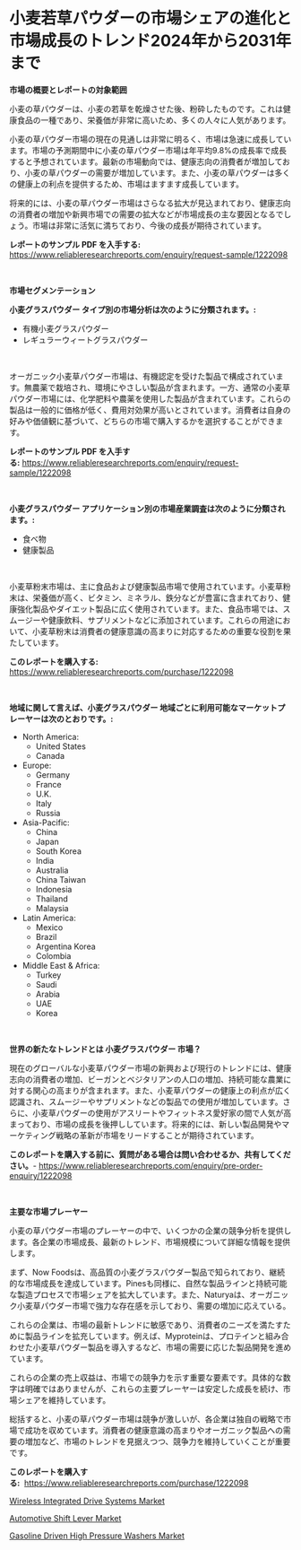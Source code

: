<p><h1>小麦若草パウダーの市場シェアの進化と市場成長のトレンド2024年から2031年まで</h1></p><p><strong>市場の概要とレポートの対象範囲</strong></p>
<p><p>小麦の草パウダーは、小麦の若草を乾燥させた後、粉砕したものです。これは健康食品の一種であり、栄養価が非常に高いため、多くの人々に人気があります。</p><p>小麦の草パウダー市場の現在の見通しは非常に明るく、市場は急速に成長しています。市場の予測期間中に小麦の草パウダー市場は年平均9.8%の成長率で成長すると予想されています。最新の市場動向では、健康志向の消費者が増加しており、小麦の草パウダーの需要が増加しています。また、小麦の草パウダーは多くの健康上の利点を提供するため、市場はますます成長しています。</p><p>将来的には、小麦の草パウダー市場はさらなる拡大が見込まれており、健康志向の消費者の増加や新興市場での需要の拡大などが市場成長の主な要因となるでしょう。市場は非常に活気に満ちており、今後の成長が期待されています。</p></p>
<p><strong>レポートのサンプル PDF を入手する:</strong> <a href="https://www.reliableresearchreports.com/enquiry/request-sample/1222098">https://www.reliableresearchreports.com/enquiry/request-sample/1222098</a></p>
<p>&nbsp;</p>
<p><strong>市場セグメンテーション</strong></p>
<p><strong>小麦グラスパウダー タイプ別の市場分析は次のように分類されます。:</strong></p>
<p><ul><li>有機小麦グラスパウダー</li><li>レギュラーウィートグラスパウダー</li></ul></p>
<p>&nbsp;</p>
<p><p>オーガニック小麦草パウダー市場は、有機認定を受けた製品で構成されています。無農薬で栽培され、環境にやさしい製品が含まれます。一方、通常の小麦草パウダー市場には、化学肥料や農薬を使用した製品が含まれています。これらの製品は一般的に価格が低く、費用対効果が高いとされています。消費者は自身の好みや価値観に基づいて、どちらの市場で購入するかを選択することができます。</p></p>
<p><strong>レポートのサンプル PDF を入手する:</strong>&nbsp;<a href="https://www.reliableresearchreports.com/enquiry/request-sample/1222098">https://www.reliableresearchreports.com/enquiry/request-sample/1222098</a></p>
<p>&nbsp;</p>
<p><strong> 小麦グラスパウダー アプリケーション別の市場産業調査は次のように分類されます。:</strong></p>
<p><ul><li>食べ物</li><li>健康製品</li></ul></p>
<p>&nbsp;</p>
<p><p>小麦草粉末市場は、主に食品および健康製品市場で使用されています。小麦草粉末は、栄養価が高く、ビタミン、ミネラル、鉄分などが豊富に含まれており、健康強化製品やダイエット製品に広く使用されています。また、食品市場では、スムージーや健康飲料、サプリメントなどに添加されています。これらの用途において、小麦草粉末は消費者の健康意識の高まりに対応するための重要な役割を果たしています。</p></p>
<p><strong>このレポートを購入する:</strong>&nbsp; <a href="https://www.reliableresearchreports.com/purchase/1222098">https://www.reliableresearchreports.com/purchase/1222098</a></p>
<p>&nbsp;</p>
<p><strong>地域に関して言えば、小麦グラスパウダー 地域ごとに利用可能なマーケットプレーヤーは次のとおりです。:</strong></p>
<p><ul>
    <li>
        North America:
        <ul>
            <li>United States</li>
            <li>Canada</li>
        </ul>
    </li>
    <li>
        Europe:
        <ul>
            <li>Germany</li>
            <li>France</li>
            <li>U.K.</li>
            <li>Italy</li>
            <li>Russia</li>
        </ul>
    </li>
    <li>
        Asia-Pacific:
        <ul>
            <li>China</li>
            <li>Japan</li>
            <li>South Korea</li>
            <li>India</li>
            <li>Australia</li>
            <li>China Taiwan</li>
            <li>Indonesia</li>
            <li>Thailand</li>
            <li>Malaysia</li>
        </ul>
    </li>
    <li>
        Latin America:
        <ul>
            <li>Mexico</li>
            <li>Brazil</li>
            <li>Argentina Korea</li>
            <li>Colombia</li>
        </ul>
    </li>
    <li>
        Middle East & Africa:
        <ul>
            <li>Turkey</li>
            <li>Saudi</li>
            <li>Arabia</li>
            <li>UAE</li>
            <li>Korea</li>
        </ul>
    </li>
    </ul></p>
<p>&nbsp;</p>
<p><strong>世界の新たなトレンドとは 小麦グラスパウダー 市場？</strong></p>
<p><p>現在のグローバルな小麦草パウダー市場の新興および現行のトレンドには、健康志向の消費者の増加、ビーガンとベジタリアンの人口の増加、持続可能な農業に対する関心の高まりが含まれます。また、小麦草パウダーの健康上の利点が広く認識され、スムージーやサプリメントなどの製品での使用が増加しています。さらに、小麦草パウダーの使用がアスリートやフィットネス愛好家の間で人気が高まっており、市場の成長を後押ししています。将来的には、新しい製品開発やマーケティング戦略の革新が市場をリードすることが期待されています。</p></p>
<p><strong>このレポートを購入する前に、質問がある場合は問い合わせるか、共有してください。</strong>- <a href="https://www.reliableresearchreports.com/enquiry/pre-order-enquiry/1222098">https://www.reliableresearchreports.com/enquiry/pre-order-enquiry/1222098</a></p>
<p>&nbsp;</p>
<p><strong>主要な市場プレーヤー</strong></p>
<p><p>小麦の草パウダー市場のプレーヤーの中で、いくつかの企業の競争分析を提供します。各企業の市場成長、最新のトレンド、市場規模について詳細な情報を提供します。</p><p>まず、Now Foodsは、高品質の小麦グラスパウダー製品で知られており、継続的な市場成長を達成しています。Pinesも同様に、自然な製品ラインと持続可能な製造プロセスで市場シェアを拡大しています。また、Naturyaは、オーガニック小麦草パウダー市場で強力な存在感を示しており、需要の増加に応えている。</p><p>これらの企業は、市場の最新トレンドに敏感であり、消費者のニーズを満たすために製品ラインを拡充しています。例えば、Myproteinは、プロテインと組み合わせた小麦草パウダー製品を導入するなど、市場の需要に応じた製品開発を進めています。</p><p>これらの企業の売上収益は、市場での競争力を示す重要な要素です。具体的な数字は明確ではありませんが、これらの主要プレーヤーは安定した成長を続け、市場シェアを維持しています。</p><p>総括すると、小麦の草パウダー市場は競争が激しいが、各企業は独自の戦略で市場で成功を収めています。消費者の健康意識の高まりやオーガニック製品への需要の増加など、市場のトレンドを見据えつつ、競争力を維持していくことが重要です。</p></p>
<p><strong>このレポートを購入する:</strong>&nbsp;&nbsp;<a href="https://www.reliableresearchreports.com/purchase/1222098">https://www.reliableresearchreports.com/purchase/1222098</a></p>
<p><p><a href="https://github.com/angelajermaine/Market-Research-Report-List-2/blob/main/wireless-integrated-drive-systems-market.md">Wireless Integrated Drive Systems Market</a></p><p><a href="https://github.com/beatblasta/Market-Research-Report-List-2/blob/main/automotive-shift-lever-market.md">Automotive Shift Lever Market</a></p><p><a href="https://github.com/shotows/Market-Research-Report-List-1/blob/main/gasoline-driven-high-pressure-washers-market.md">Gasoline Driven High Pressure Washers Market</a></p></p>